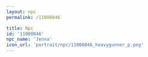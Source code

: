 ```yaml
---
layout: npc
permalink: /11000046

title: Npc
id: '11000046'
npc_name: 'Jenna'
icon_url: 'portrait/npc/11000046_heavygunner_p.png'
---
```

